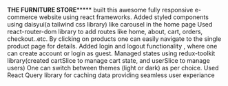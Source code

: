 ************************THE FURNITURE STORE*****************************
built this awesome fully responsive e-commerce website using react frameworks.
Added styled components using daisyui(a tailwind css library) like carousel in the home page
Used react-router-dom library to add routes like home, about, cart, orders, checkout..etc.
By clicking on products one can easily navigate to the single product page for details.
Added login and logout functionality , where one can create account or login as guest.
Managed states using redux-toolkit library(created cartSlice to manage cart state, and userSlice to manage users)
One can switch between themes (light or dark) as per choice.
Used React Query library for caching data providing seamless user experiance
